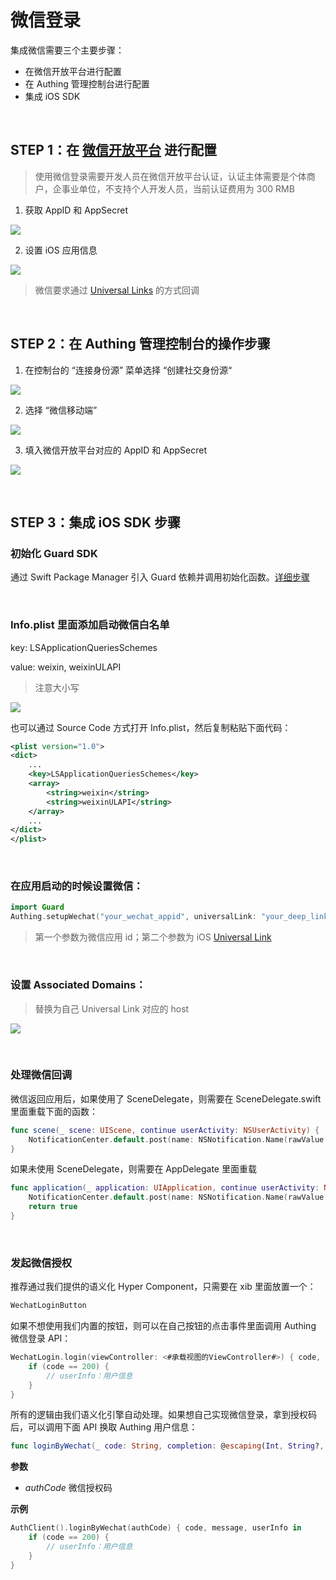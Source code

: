 # 微信登录

<LastUpdated/>

集成微信需要三个主要步骤：
* 在微信开放平台进行配置
* 在 Authing 管理控制台进行配置
* 集成 iOS SDK

<br>

## STEP 1：在 [微信开放平台](https://open.weixin.qq.com/) 进行配置

>使用微信登录需要开发人员在微信开放平台认证，认证主体需要是个体商户，企事业单位，不支持个人开发人员，当前认证费用为 300 RMB

1. 获取 AppID 和 AppSecret

![](./images/wechat/1.png)

2. 设置 iOS 应用信息

![](./images/wechat/2.png)

> 微信要求通过 [Universal Links](https://developer.apple.com/ios/universal-links/) 的方式回调

<br>

## STEP 2：在 Authing 管理控制台的操作步骤

1. 在控制台的 “连接身份源” 菜单选择 “创建社交身份源“

![](./images/wechat/3.png)

2. 选择 “微信移动端”

![](./images/wechat/4.png)

3. 填入微信开放平台对应的 AppID 和 AppSecret

![](./images/wechat/5.png)

<br>

## STEP 3：集成 iOS SDK 步骤

### 初始化 Guard SDK

通过 Swift Package Manager 引入 Guard 依赖并调用初始化函数。[详细步骤](/reference-new/Mobile-and-client-applications/sdk-for-ios/develop.html)

<br>

### Info.plist 里面添加启动微信白名单

key: LSApplicationQueriesSchemes

value: weixin, weixinULAPI

> 注意大小写

![](./images/wechat/6.png)

也可以通过 Source Code 方式打开 Info.plist，然后复制粘贴下面代码：

```xml
<plist version="1.0">
<dict>
    ...
    <key>LSApplicationQueriesSchemes</key>
	<array>
		<string>weixin</string>
		<string>weixinULAPI</string>
	</array>
    ...
</dict>
</plist>
```

<br>

### 在应用启动的时候设置微信：

```swift
import Guard
Authing.setupWechat("your_wechat_appid", universalLink: "your_deep_link")
 ```

>第一个参数为微信应用 id；第二个参数为 iOS [Universal Link](https://developer.apple.com/ios/universal-links/)

<br>

### 设置 Associated Domains：

> 替换为自己 Universal Link 对应的 host

![](./images/wechat/7.png)

<br>

### 处理微信回调

微信返回应用后，如果使用了 SceneDelegate，则需要在 SceneDelegate.swift 里面重载下面的函数：

```swift
func scene(_ scene: UIScene, continue userActivity: NSUserActivity) {
    NotificationCenter.default.post(name: NSNotification.Name(rawValue: "wechatLoginOK"), object: userActivity)
}
```

如果未使用 SceneDelegate，则需要在 AppDelegate 里面重载

```swift
func application(_ application: UIApplication, continue userActivity: NSUserActivity, restorationHandler: @escaping ([UIUserActivityRestoring]?) -> Void) -> Bool {
    NotificationCenter.default.post(name: NSNotification.Name(rawValue: "wechatLoginOK"), object: userActivity)
    return true
}
```

<br>

### 发起微信授权

推荐通过我们提供的语义化 Hyper Component，只需要在 xib 里面放置一个：

```swift
WechatLoginButton
```

如果不想使用我们内置的按钮，则可以在自己按钮的点击事件里面调用 Authing 微信登录 API：

```swift
WechatLogin.login(viewController: <#承载视图的ViewController#>) { code, message, userInfo in
    if (code == 200) {
        // userInfo：用户信息
    }
}
```

所有的逻辑由我们语义化引擎自动处理。如果想自己实现微信登录，拿到授权码后，可以调用下面 API 换取 Authing 用户信息：

```swift
func loginByWechat(_ code: String, completion: @escaping(Int, String?, UserInfo?) -> Void)
```

**参数**

* *authCode* 微信授权码

**示例**

```swift
AuthClient().loginByWechat(authCode) { code, message, userInfo in
    if (code == 200) {
        // userInfo：用户信息
    }
}
```